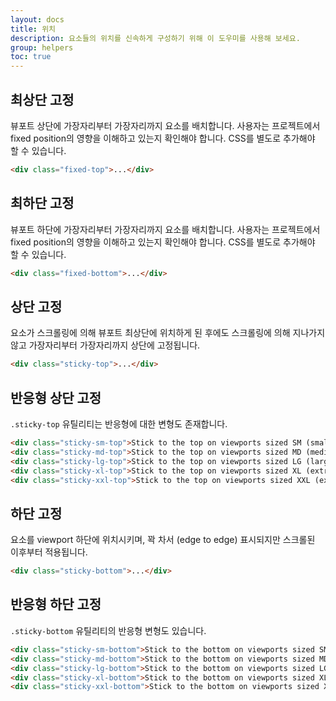 ```yaml
---
layout: docs
title: 위치
description: 요소들의 위치를 신속하게 구성하기 위해 이 도우미를 사용해 보세요.
group: helpers
toc: true
---
```


## 최상단 고정

뷰포트 상단에 가장자리부터 가장자리까지 요소를 배치합니다. 사용자는 프로젝트에서 fixed position의 영향을 이해하고 있는지 확인해야 합니다. CSS를 별도로 추가해야 할 수 있습니다.

```html
<div class="fixed-top">...</div>
```

## 최하단 고정

뷰포트 하단에 가장자리부터 가장자리까지 요소를 배치합니다. 사용자는 프로젝트에서 fixed position의 영향을 이해하고 있는지 확인해야 합니다. CSS를 별도로 추가해야 할 수 있습니다.

```html
<div class="fixed-bottom">...</div>
```

## 상단 고정

요소가 스크롤링에 의해 뷰포트 최상단에 위치하게 된 후에도 스크롤링에 의해 지나가지 않고 가장자리부터 가장자리까지 상단에 고정됩니다.

```html
<div class="sticky-top">...</div>
```

## 반응형 상단 고정

`.sticky-top` 유틸리티는 반응형에 대한 변형도 존재합니다.

```html
<div class="sticky-sm-top">Stick to the top on viewports sized SM (small) or wider</div>
<div class="sticky-md-top">Stick to the top on viewports sized MD (medium) or wider</div>
<div class="sticky-lg-top">Stick to the top on viewports sized LG (large) or wider</div>
<div class="sticky-xl-top">Stick to the top on viewports sized XL (extra-large) or wider</div>
<div class="sticky-xxl-top">Stick to the top on viewports sized XXL (extra-extra-large) or wider</div>
```

## 하단 고정

요소를 viewport 하단에 위치시키며, 꽉 차서 (edge to edge) 표시되지만 스크롤된 이후부터 적용됩니다.

```html
<div class="sticky-bottom">...</div>
```

## 반응형 하단 고정

 `.sticky-bottom` 유틸리티의 반응형 변형도 있습니다.

```html
<div class="sticky-sm-bottom">Stick to the bottom on viewports sized SM (small) or wider</div>
<div class="sticky-md-bottom">Stick to the bottom on viewports sized MD (medium) or wider</div>
<div class="sticky-lg-bottom">Stick to the bottom on viewports sized LG (large) or wider</div>
<div class="sticky-xl-bottom">Stick to the bottom on viewports sized XL (extra-large) or wider</div>
<div class="sticky-xxl-bottom">Stick to the bottom on viewports sized XXL (extra-extra-large) or wider</div>
```
